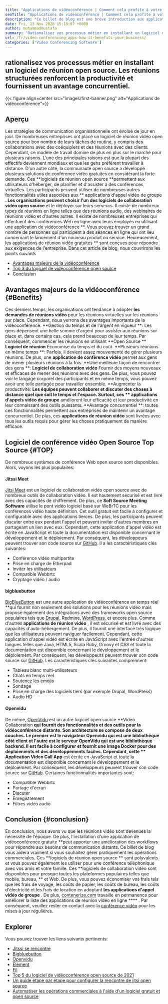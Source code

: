 ```yaml
---
title: "Applications de vidéoconférence | Comment cela profite à votre entreprise" 
seoTitle: "Applications de vidéoconférence | Comment cela profite à votre entreprise" 
description: "Ce billet de blog est une brève introduction aux applications gratuites de vidéoconférence. Ces logiciels de collaboration gratuits offrent une large gamme de fonctionnalités pour les réunions de groupe." 
date: Fri, 13 Nov 2020 15:18:07 +0000
author: muhammadmustafa
summary: "Rationalisez vos processus métier en installant un logiciel de réunion open source. Les réunions structurées renforcent la productivité et fournissent un avantage concurrentiel." 
url: /fr/video-conferencing-apps-how-it-benefits-your-business/
categories: ['Video Conferencing Software']
---
```


## rationalisez vos processus métier en installant un logiciel de réunion open source. Les réunions structurées renforcent la productivité et fournissent un avantage concurrentiel.

{{< figure align=center src="images/first-banner.png" alt="Applications de vidéoconférence">}}


## Aperçu
Les stratégies de communication organisationnelle ont évolué de jour en jour. De nombreuses entreprises ont placé un logiciel de réunion vidéo open source pour bon nombre de leurs tâches de routine, y compris des collaborations avec des coéquipiers et des réunions avec des clients. Cependant, ce modèle de travail domine de plus en plus sur le marché pour plusieurs raisons. L'une des principales raisons est que la plupart des effectifs deviennent mondiaux et que les gens préfèrent travailler à distance. D'un autre côté, la communauté open source a développé plusieurs solutions de conférence vidéo gratuites en considérant la forte demande. Ces **logiciels de réunion open source  **permettent aux utilisateurs d'héberger, de planifier et d'assister à des conférences virtuelles. Les participants peuvent utiliser de nombreuses autres fonctionnalités utiles associées aux **  applications d'appel vidéo de groupe **. Les organisations peuvent choisir l'un des logiciels de collaboration vidéo open source**  et le déployer sur leurs serveurs. Il existe de nombreux types de réunions en ligne telles que des réunions audio, des webinaires de réunions vidéo et d'autres autres.
Il existe de nombreuses entreprises qui effectuent des conférences Web en ligne avec leurs employés en utilisant une application de vidéoconférence **. Vous pouvez trouver un grand nombre de personnes qui participent à des séances en ligne qui ont lieu concernant le lancement d'un nouveau produit ou service. Heureusement, les applications de réunion vidéo gratuites ** sont conçues pour répondre aux exigences de l'entreprise. Dans cet article de blog, nous couvrirons les points suivants
  * [][1][Avantages majeurs de la vidéoconférence][2]
  * [Top 3 du logiciel de vidéoconférence open source][3]
  * [Conclusion][4]

## Avantages majeurs de la vidéoconférence   {#Benefits}
Ces derniers temps, les organisations ont tendance à adopter **les demandes de réunions vidéo**  pour les réunions virtuelles sur les réunions sur place. Cependant, nous verrons des avantages importants de la vidéoconférence.
**Gestion du temps et de l'argent en vigueur **: Les gens dépensent une belle somme d'argent pour assister aux réunions sur place et, dans certains cas, cela prend beaucoup de leur temps. Par conséquent, commencer les réunions en utilisant  **Open Source **   **Logiciel de réunion**   Économise du temps et du coût.
**Plusieurs réunions en même temps **: Parfois, il devient assez mouvementé de gérer plusieurs réunions. De plus, une  **application de conférence vidéo**   permet aux gens de mener plusieurs réunions à la fois.
**Une meilleure façon de rencontrer des gens **:  **Logiciel de collaboration vidéo**   Fournir des moyens nouveaux et efficaces de mener des réunions avec des gens. De plus, vous pouvez voir le langage corporel des participants et en même temps, vous pouvez avoir une toile partagée pour travailler ensemble.
**Augmenter la productivité:  **Les équipes peuvent collaborer et discuter des choses à distance quel que soit le temps et l'espace. Surtout, ces **  applications d'appels vidéo de groupe**  améliorent leur efficacité et leur productivité en leur connaissant des outils puissants.
**Avantage concurrentiel **: toutes ces fonctionnalités permettent aux entreprises de maintenir un avantage concurrentiel. De plus, ces  **applications de réunion vidéo**   sont livrées avec tous les outils requis pour gérer les choses pratiquement de manière efficace.

## Logiciel de conférence vidéo Open Source Top Source   {#TOP}
De nombreux systèmes de conférence Web open source sont disponibles. Alors, voyons les plus populaires:

#### Jitssi Meet
[Jitsi Meet][5] est un logiciel de collaboration vidéo open source avec de nombreux outils de collaboration vidéo. Il est hautement sécurisé et est livré avec des capacités de chiffrement. De plus, ce **Soft Source Meeting Software**  utilise le pont vidéo logiciel basé sur WeBrTC pour les conférences vidéo haute définition. Cet outil gratuit est facile à configurer et configurable avec des applications tierces. De plus, les participants peuvent discuter entre eux pendant l'appel et peuvent inviter d'autres membres en partageant un lien avec eux. Cependant, cette application d'appel vidéo est écrite en JavaScript et toute la documentation est disponible concernant le développement et le déploiement. Par conséquent, les développeurs peuvent trouver son code source sur [GitHub][6]. Il a les caractéristiques clés suivantes:
  * Conférence vidéo multipartite
  * Prise en charge de Etherpad
  * Inviter les utilisateurs
  * Compatible Webbrtc
  * Cryptage vidéo / audio

#### bigbluebutton
[BigBlueButton][7] est une autre application de vidéoconférence en temps réel **qui fournit non seulement des solutions pour les réunions vidéo mais propose également des intégrations avec des frameworks open source populaires tels que [Drupal][8], Redmine, [WordPress][9], et encore plus. Comme d'autres  **applications de réunion vidéo**  , il est sécurisé et est livré avec des capacités d'auto-hébergement. De plus, il fournit une interface très logique que les utilisateurs peuvent naviguer facilement. Cependant, cette application d'appel vidéo est écrite en JavaScript avec l'entrée d'autres langues telles que Java, HTML5, Scala Ruby, Groovy et CSS et toute la documentation est disponible concernant le développement et le déploiement. Par conséquent, les développeurs peuvent trouver son code source sur [GitHub][10]. Les caractéristiques clés suivantes comprennent:
  * Tableau blanc multi-utilisateurs
  * Chats en temps réel
  * Soutenez les emojis
  * Sondage
  * Prise en charge des logiciels tiers (par exemple Drupal, WordPress)
  * Audio HD

#### Openvidu
De même, [OpenVidu][11] est un autre logiciel open source **Video Collaboration  **qui fournit des fonctionnalités et des outils pour la vidéoconférence distante. Son architecture se compose de deux couches. Le premier est le navigateur Openvidu qui est une bibliothèque côté client et l'autre est le serveur OpenVidu qui est une bibliothèque backend. Il est facile à configurer et fournit une image Docker pour des déploiements et des développements faciles. Cependant, cette **  Application Video Call App**  est écrite en JavaScript et toute la documentation est disponible concernant le développement et le déploiement. Par conséquent, les développeurs peuvent trouver son code source sur [GitHub][12]. Certaines fonctionnalités importantes sont:
  * Compatible Webbrtc
  * Partage d'écran
  * Discuter
  * Enregistrement
  * Filtres vidéo audio

## Conclusion   {#conclusion}
En conclusion, nous avons vu que les réunions vidéo sont devenues la nécessité de l'époque. De plus, l'installation d'une application de vidéoconférence gratuite **peut apporter une amélioration des workflows pour répondre aux besoins de communication distants. Ce billet de blog vous aidera vraiment si vous souhaitez gérer pratiquement les opérations commerciales. Ces  **logiciels de réunion open source **  sont polyvalents et vous pouvez également les utiliser pour une conférence téléphonique avec vos amis et votre famille. Ces  **logiciels de collaboration vidéo sont disponibles pour presque toutes les plateformes populaires telles que mobile, bureau, **  et Web. De plus, vous pouvez économiser vos frais tels que les frais de voyage, les coûts de papier, les coûts de bureau, les coûts d'électricité et les frais de location en adoptant  **les applications d'appel vidéo de groupe**  .
De plus, [contenerize.com][13] travaille en permanence pour améliorer la liste des applications de réunion vidéo en ligne  **** . Par conséquent, veuillez rester en contact avec la [conférence vidéo][14] pour les mises à jour régulières.

## Explorer
Vous pouvez trouver les liens suivants pertinents:
  * [Jitssi se rencontre][5]
  * [Bigbluebutton][7]
  * [Openvidu][11]
  * [Élément][15]
  * [Fil][16]
  * [Top 5 du logiciel de vidéoconférence open source de 2021][17]
  * [Un guide étape par étape pour configurer la rencontre de jitsi open source][18]
  * [Automatiser les opérations commerciales à l'aide d'un logiciel gratuit et open source][19]

  
[1]: #why
[2]: #benefits
[3]: #top
[4]: #conclusion
[5]: https://products.containerize.com/video-conferencing/jitsi
[6]: https://github.com/jitsi/jitsi-meet
[7]: https://products.containerize.com/video-conferencing/bigbluebutton
[8]: https://products.containerize.com/content-management/drupal/
[9]: https://products.containerize.com/blogging/wordpress/
[10]: https://github.com/bigbluebutton/bigbluebutton
[11]: https://products.containerize.com/video-conferencing/openvidu
[12]: https://github.com/OpenVidu/openvidu
[13]: https://www.containerize.com/
[14]: https://products.containerize.com/video-conferencing/
[15]: https://products.containerize.com/video-conferencing/element
[16]: https://products.containerize.com/video-conferencing/wire
[17]: https://blog.containerize.com/video-conferencing-software/top-5-open-source-video-conferencing-software-of-2021/
[18]: https://blog.containerize.com/video-conferencing-software/how-to-set-up-open-source-jitsi-meet/
[19]: https://blog.containerize.com/blogging/automate-business-operations-using-open-source-software/
